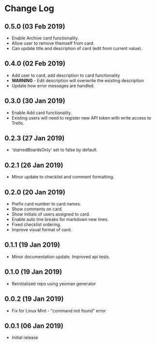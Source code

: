 # Change Log

## 0.5.0 (03 Feb 2019)
- Enable Archive card functionality.
- Allow user to remove themself from card.
- Can update title and description of card (edit from current value).

## 0.4.0 (02 Feb 2019)
- Add user to card, add description to card functionality
- **WARNING** - Edit description will overwrite the existing description
- Update how error messages are handled.

## 0.3.0 (30 Jan 2019)
- Enable Add card functionality.
- Existing users will need to register new API token with write access to Trello.

## 0.2.3 (27 Jan 2019)
- 'starredBoardsOnly' set to false by default.

## 0.2.1 (26 Jan 2019)
- Minor update to checklist and comment formatting.

## 0.2.0 (20 Jan 2019)
- Prefix card number to card names.
- Show comments on card.
- Show initials of users assigned to card.
- Enable auto line breaks for markdown new lines.
- Fixed checklist ordering.
- Improve visual format of card.

## 0.1.1 (19 Jan 2019)
- Minor documentation update. Improved api tests.

## 0.1.0 (19 Jan 2019)
- Reinitialized repo using yeoman generator

## 0.0.2 (19 Jan 2019)
- Fix for Linux Mint - "command not found" error

## 0.0.1 (06 Jan 2019)
- Initial release